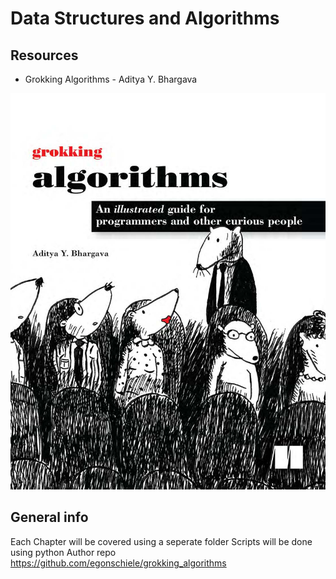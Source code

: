 # Data Structures and Algorithms

## Resources

- Grokking Algorithms - Aditya Y. Bhargava

![Book](./image.png)

## General info

Each Chapter will be covered using a seperate folder
Scripts will be done using python
Author repo https://github.com/egonschiele/grokking_algorithms
